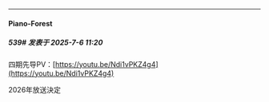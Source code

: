 ﻿
*****

####  Piano-Forest  
##### 539#       发表于 2025-7-6 11:20

四期先导PV：[https://youtu.be/Ndi1vPKZ4g4](https://youtu.be/Ndi1vPKZ4g4)

2026年放送決定

